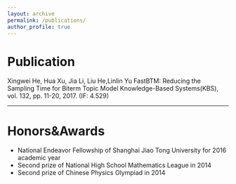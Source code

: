 ```yaml
---
layout: archive
permalink: /publications/
author_profile: true
---
```

# Publication
Xingwei He, Hua Xu, Jia Li, Liu He,Linlin Yu FastBTM: Reducing the Sampling Time for Biterm
Topic Model Knowledge-Based Systems(KBS), vol. 132, pp. 11-20, 2017. (IF: 4.529)

----

# Honors&Awards
* National Endeavor Fellowship of Shanghai Jiao Tong University for 2016 academic year
* Second prize of National High School Mathematics League in 2014
* Second prize of Chinese Physics Olympiad in 2014

